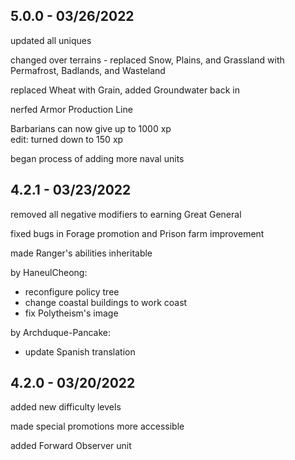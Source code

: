 ## 5.0.0 - 03/26/2022

updated all uniques

changed over terrains - replaced Snow, Plains, and Grassland with Permafrost, Badlands, and Wasteland

replaced Wheat with Grain, added Groundwater back in

nerfed Armor Production Line

Barbarians can now give up to 1000 xp<br>
edit: turned down to 150 xp

began process of adding more naval units

## 4.2.1 - 03/23/2022

removed all negative modifiers to earning Great General

fixed bugs in Forage promotion and Prison farm improvement

made Ranger's abilities inheritable

by HaneulCheong:
* reconfigure policy tree
* change coastal buildings to work coast
* fix Polytheism's image

by Archduque-Pancake:
* update Spanish translation

## 4.2.0 - 03/20/2022

added new difficulty levels

made special promotions more accessible

added Forward Observer unit